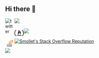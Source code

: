 ## Hi there 👋


<a href="https://twitter.com/smollet777" target="_blank" title="twitter">
  <img align="left" alt="twitter" width="30px" src="https://raw.githubusercontent.com/peterthehan/peterthehan/master/assets/twitter.svg" />
</a>

[![](https://img.shields.io/twitter/follow/smollet777?color=blue&label=follow%20me&logo=twitter&style=for-the-badge)](https://twitter.com/smollet777 "Twitter Follow")


<a href="https://www.freecodecamp.org/smollet777" target="_blank" title="freecodecamp">
  <img align="left" alt="freecodecamp" width="30px" src="https://raw.githubusercontent.com/Smollet777/Smollet777/main/img/freecodecamp_icon.svg" />
</a>

 [![](https://img.shields.io/freecodecamp/points/smollet777?logo=freecodecamp&style=for-the-badge)](https://www.freecodecamp.org/smollet777 "freeCodeCamp")


<a href="https://stackoverflow.com/users/5134980/smollet777" target="_blank" title="stackoverflow">
  <img align="left" alt="stackoverflow" width="30px" src="https://raw.githubusercontent.com/Smollet777/Smollet777/main/img/stack-overflow.svg" />
</a>

[![Smollet's Stack Overflow Reputation](https://stackoverflow-badge.herokuapp.com/api/StackOverflowBadge/5134980)](https://stackoverflow.com/users/5134980 "Smollet's Stack Overflow Reputation")


![](https://visitor-badge.glitch.me/badge?page_id=Smollet777.Smollet777)

<!--
**Smollet777/Smollet777** is a ✨ _special_ ✨ repository because its `README.md` (this file) appears on your GitHub profile.

Here are some ideas to get you started:

- 🔭 I’m currently working on ...
- 🌱 I’m currently learning ...
- 👯 I’m looking to collaborate on ...
- 🤔 I’m looking for help with ...
- 💬 Ask me about ...
- 📫 How to reach me: ...
- 😄 Pronouns: ...
- ⚡ Fun fact: ...
-->
